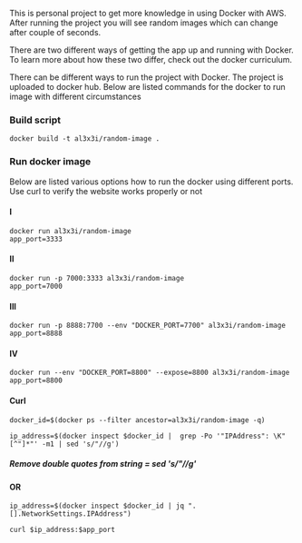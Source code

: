 This is personal project to get more knowledge in using Docker with AWS.
After running the project you will see random images which can change after couple of seconds.

There are two different ways of getting the app up and running with Docker. To learn more about how these two differ, check out the docker curriculum.

There can be different ways to run the project with Docker. The project is uploaded to 
docker hub. Below are listed commands for the docker to run image with different circumstances

### Build script
```
docker build -t al3x3i/random-image .
```
### Run docker image

Below are listed various options how to run the docker using different ports. Use curl to verify the website works properly or not

#### I
```
docker run al3x3i/random-image
app_port=3333
```

#### II
```
docker run -p 7000:3333 al3x3i/random-image
app_port=7000
```

#### III
```
docker run -p 8888:7700 --env "DOCKER_PORT=7700" al3x3i/random-image
app_port=8888
```

#### IV
```
docker run --env "DOCKER_PORT=8800" --expose=8800 al3x3i/random-image
app_port=8800
```
#### Curl
```
docker_id=$(docker ps --filter ancestor=al3x3i/random-image -q)

ip_address=$(docker inspect $docker_id |  grep -Po '"IPAddress": \K"[^"]*"' -m1 | sed 's/"//g')
```
##### Remove double quotes from string = sed 's/"//g' 
#### OR
```
ip_address=$(docker inspect $docker_id | jq ".[].NetworkSettings.IPAddress")

curl $ip_address:$app_port
```
